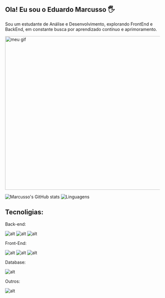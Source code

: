 ## Ola! Eu sou o Eduardo Marcusso 🖐

Sou um estudante de Análise e Desenvolvimento, explorando FrontEnd e BackEnd, em constante busca por aprendizado contínuo e aprimoramento.

<img src="https://i.gifer.com/origin/66/66887a6406dc3d799407b20e076ca578.gif" alt= "meu gif" width="900" height="500">


![Marcusso's GitHub stats](https://github-readme-stats.vercel.app/api?username=marcusso&show_icons=true&theme=radical) 
![Linguagens](https://github-readme-stats.vercel.app/api/top-langs/?username=marcussoe&theme=blue-green)

## Tecnoligias:

Back-end:

![alt](https://img.shields.io/badge/Java-ED8B00?style=for-the-badge&logo=openjdk&logoColor=white)
![alt](https://img.shields.io/badge/JavaScript-323330?style=for-the-badge&logo=javascript&logoColor=F7DF1E)
![alt](https://img.shields.io/badge/Spring-6DB33F?style=for-the-badge&logo=spring&logoColor=white)


Front-End:

![alt](https://img.shields.io/badge/React-20232A?style=for-the-badge&logo=react&logoColor=61DAFB)
![alt](https://img.shields.io/badge/HTML5-E34F26?style=for-the-badge&logo=html5&logoColor=white)
![alt](https://img.shields.io/badge/CSS3-1572B6?style=for-the-badge&logo=css3&logoColor=white)


Database:

![alt](https://img.shields.io/badge/MySQL-005C84?style=for-the-badge&logo=mysql&logoColor=white)


Outros:

![alt](https://img.shields.io/badge/Salesforce-00A1E0?style=for-the-badge&logo=Salesforce&logoColor=white)


